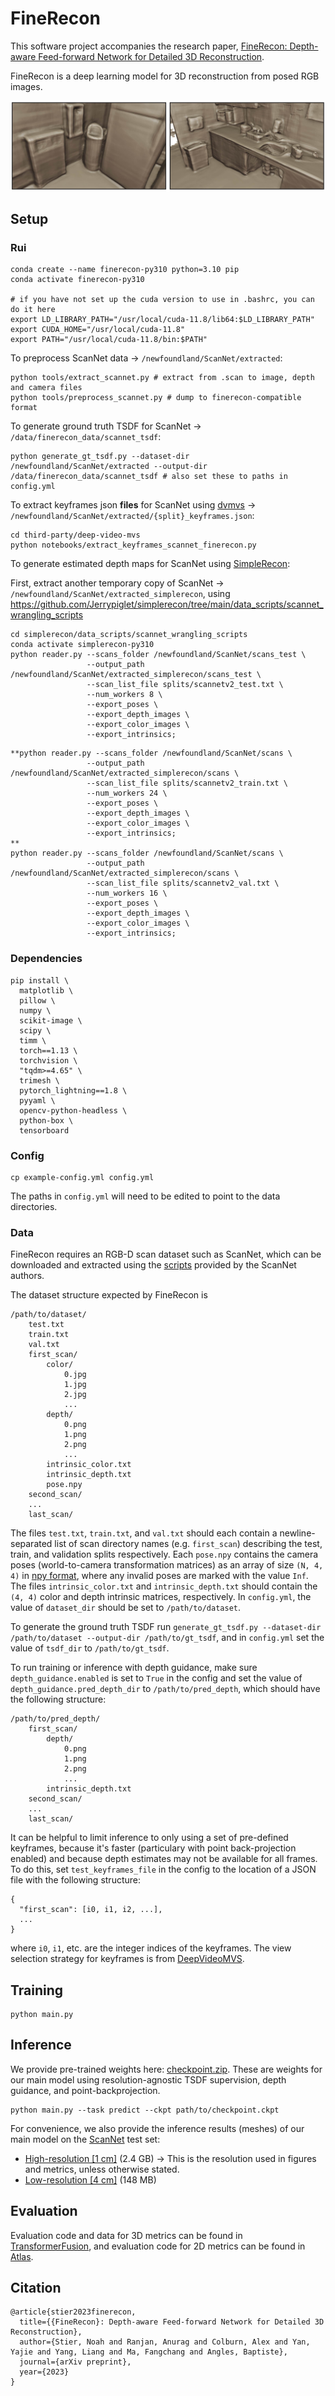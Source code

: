 # FineRecon

This software project accompanies the research paper, [FineRecon: Depth-aware Feed-forward Network for Detailed 3D Reconstruction](https://arxiv.org/abs/2304.01480).

FineRecon is a deep learning model for 3D reconstruction from posed RGB images.

![FineRecon results](media/finerecon.jpg)

## Setup

### Rui
```
conda create --name finerecon-py310 python=3.10 pip
conda activate finerecon-py310

# if you have not set up the cuda version to use in .bashrc, you can do it here
export LD_LIBRARY_PATH="/usr/local/cuda-11.8/lib64:$LD_LIBRARY_PATH"
export CUDA_HOME="/usr/local/cuda-11.8"
export PATH="/usr/local/cuda-11.8/bin:$PATH"

```

To preprocess ScanNet data -> `/newfoundland/ScanNet/extracted`:
```
python tools/extract_scannet.py # extract from .scan to image, depth and camera files
python tools/preprocess_scannet.py # dump to finerecon-compatible format
```

To generate ground truth TSDF for ScanNet -> `/data/finerecon_data/scannet_tsdf`:
```
python generate_gt_tsdf.py --dataset-dir /newfoundland/ScanNet/extracted --output-dir /data/finerecon_data/scannet_tsdf # also set these to paths in config.yml
```

To extract keyframes json **files** for ScanNet using [dvmvs](https://github.com/ardaduz/deep-video-mvs/blob/master/dvmvs/simulate_keyframe_buffer.py) -> `/newfoundland/ScanNet/extracted/{split}_keyframes.json`:
```
cd third-party/deep-video-mvs
python notebooks/extract_keyframes_scannet_finerecon.py
```

To generate estimated depth maps for ScanNet using [SimpleRecon](https://github.com/nianticlabs/simplerecon):

First, extract another temporary copy of ScanNet -> `/newfoundland/ScanNet/extracted_simplerecon`, using https://github.com/Jerrypiglet/simplerecon/tree/main/data_scripts/scannet_wrangling_scripts

```
cd simplerecon/data_scripts/scannet_wrangling_scripts
conda activate simplerecon-py310
python reader.py --scans_folder /newfoundland/ScanNet/scans_test \
                 --output_path  /newfoundland/ScanNet/extracted_simplerecon/scans_test \
                 --scan_list_file splits/scannetv2_test.txt \
                 --num_workers 8 \
                 --export_poses \
                 --export_depth_images \
                 --export_color_images \
                 --export_intrinsics;
```

```
**python reader.py --scans_folder /newfoundland/ScanNet/scans \
                 --output_path  /newfoundland/ScanNet/extracted_simplerecon/scans \
                 --scan_list_file splits/scannetv2_train.txt \
                 --num_workers 24 \
                 --export_poses \
                 --export_depth_images \
                 --export_color_images \
                 --export_intrinsics;
**
python reader.py --scans_folder /newfoundland/ScanNet/scans \
                 --output_path  /newfoundland/ScanNet/extracted_simplerecon/scans \
                 --scan_list_file splits/scannetv2_val.txt \
                 --num_workers 16 \
                 --export_poses \
                 --export_depth_images \
                 --export_color_images \
                 --export_intrinsics;
```

### Dependencies

```
pip install \
  matplotlib \
  pillow \
  numpy \
  scikit-image \
  scipy \
  timm \
  torch==1.13 \
  torchvision \
  "tqdm>=4.65" \
  trimesh \
  pytorch_lightning==1.8 \
  pyyaml \
  opencv-python-headless \
  python-box \
  tensorboard
```

### Config

```
cp example-config.yml config.yml
```
The paths in `config.yml` will need to be edited to point to the data directories.

### Data

FineRecon requires an RGB-D scan dataset such as ScanNet, which can be downloaded and extracted using the [scripts](https://github.com/ScanNet/ScanNet/tree/master/SensReader/python) provided by the ScanNet authors.

The dataset structure expected by FineRecon is

```
/path/to/dataset/
    test.txt
    train.txt
    val.txt
    first_scan/
        color/
            0.jpg
            1.jpg
            2.jpg
            ...
        depth/
            0.png
            1.png
            2.png
            ...
        intrinsic_color.txt
        intrinsic_depth.txt
        pose.npy
    second_scan/
    ...
    last_scan/
```

The files `test.txt`, `train.txt`, and `val.txt` should each contain a newline-separated list of scan directory names (e.g. `first_scan`) describing the test, train, and validation splits respectively. Each `pose.npy` contains the camera poses (world-to-camera transformation matrices) as an array of size `(N, 4, 4)` in [npy format](https://numpy.org/devdocs/reference/generated/numpy.lib.format.html), where any invalid poses are marked with the value `Inf`. The files `intrinsic_color.txt` and `intrinsic_depth.txt` should contain the `(4, 4)` color and depth intrinsic matrices, respectively. In `config.yml`, the value of `dataset_dir` should be set to `/path/to/dataset`.

To generate the ground truth TSDF run `generate_gt_tsdf.py --dataset-dir /path/to/dataset --output-dir /path/to/gt_tsdf`, and in `config.yml` set the value of `tsdf_dir` to `/path/to/gt_tsdf`.

To run training or inference with depth guidance, make sure `depth_guidance.enabled` is set to `True` in the config and set the value of `depth_guidance.pred_depth_dir` to `/path/to/pred_depth`, which should have the following structure:

```
/path/to/pred_depth/
    first_scan/
        depth/
            0.png
            1.png
            2.png
            ...
        intrinsic_depth.txt
    second_scan/
    ...
    last_scan/
```

It can be helpful to limit inference to only using a set of pre-defined keyframes, because it's faster (particulary with point back-projection enabled) and because depth estimates may not be available for all frames. To do this, set `test_keyframes_file` in the config to the location of a JSON file with the following structure:

```
{
  "first_scan": [i0, i1, i2, ...],
  ...
}
```

where `i0`, `i1`, etc. are the integer indices of the keyframes. The view selection strategy for keyframes is from [DeepVideoMVS](https://github.com/ardaduz/deep-video-mvs).

## Training

```
python main.py
```

## Inference

We provide pre-trained weights here: [checkpoint.zip](https://docs-assets.developer.apple.com/ml-research/models/finerecon/checkpoint.zip). These are weights for our main model using resolution-agnostic TSDF supervision, depth guidance, and point-backprojection.

```
python main.py --task predict --ckpt path/to/checkpoint.ckpt
```

For convenience, we also provide the inference results (meshes) of our main model on the [ScanNet](http://www.scan-net.org) test set:
- [High-resolution [1 cm]](https://docs-assets.developer.apple.com/ml-research/models/finerecon/meshes-1cm.zip) (2.4 GB) → This is the resolution used in figures and metrics, unless otherwise stated.
- [Low-resolution [4 cm]](https://docs-assets.developer.apple.com/ml-research/models/finerecon/meshes-4cm.zip) (148 MB)

## Evaluation

Evaluation code and data for 3D metrics can be found in [TransformerFusion](https://github.com/AljazBozic/TransformerFusion), and evaluation code for 2D metrics can be found in [Atlas](https://github.com/magicleap/Atlas).

## Citation

```
@article{stier2023finerecon,
  title={{FineRecon}: Depth-aware Feed-forward Network for Detailed 3D Reconstruction},
  author={Stier, Noah and Ranjan, Anurag and Colburn, Alex and Yan, Yajie and Yang, Liang and Ma, Fangchang and Angles, Baptiste},
  journal={arXiv preprint},
  year={2023}
}
```
